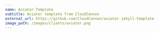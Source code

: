 ```yaml
---
name: Aviator Template
subtitle: Aviator template from CloudCannon
external_url: https://github.com/CloudCannon/aviator-jekyll-template
image_path: /images/clients/aviator.png
---
```

